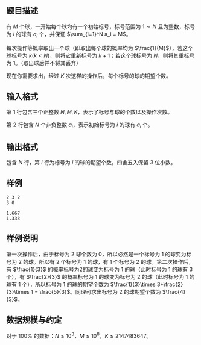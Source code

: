 ## 题目描述

有 $M$ 个球，一开始每个球均有一个初始标号，标号范围为 $1\sim N$ 且为整数，标号为 $i$ 的球有 $a_i$ 个，并保证 $\sum_{i=1}^N a_i = M$。

每次操作等概率取出一个球（即取出每个球的概率均为 $\frac{1}{M}$），若这个球标号为 $k(k < N)$，则将它重新标号为 $k + 1$；若这个球标号为 $N$，则将其重标号为 $1$。（取出球后并不将其丢弃）

现在你需要求出，经过 $K$ 次这样的操作后，每个标号的球的期望个数。

## 输入格式

第 $1$ 行包含三个正整数 $N,M,K$，表示了标号与球的个数以及操作次数。

第 $2$ 行包含 $N$ 个非负整数 $a_i$，表示初始标号为 $i$ 的球有 $a_i$ 个。

## 输出格式

包含 $N$ 行，第 $i$ 行为标号为 $i$ 的球的期望个数，四舍五入保留 $3$ 位小数。

## 样例
```input1
2 3 2
3 0
```
```output1
1.667
1.333
```
## 样例说明

第一次操作后，由于标号为 $2$ 球个数为 $0$，所以必然是一个标号为 $1$ 的球变为标号为 $2$ 的球。所以有 $2$ 个标号为 $1$ 的球，有 $1$ 个标号为 $2$ 的球。第二次操作后，有 $\frac{1}{3}$ 的概率标号为2的球变为标号为 $1$ 的球（此时标号为 $1$ 的球有 $3$ 个），有 $\frac{2}{3}$ 的概率标号为 $1$ 的球变为标号为 $2$ 的球（此时标号为 $1$ 的球有 $1$ 个），所以标号为 $1$ 的球的期望个数为 $\frac{1}{3}\times 3+\frac{2}{3}\times 1 = \frac{5}{3}$。同理可求出标号为 $2$ 的球期望个数为 $\frac{4}{3}$。

## 数据规模与约定

对于 $100\%$ 的数据：$N \le 10^3$，$M \le 10^8$，$K \le 2147483647$。
